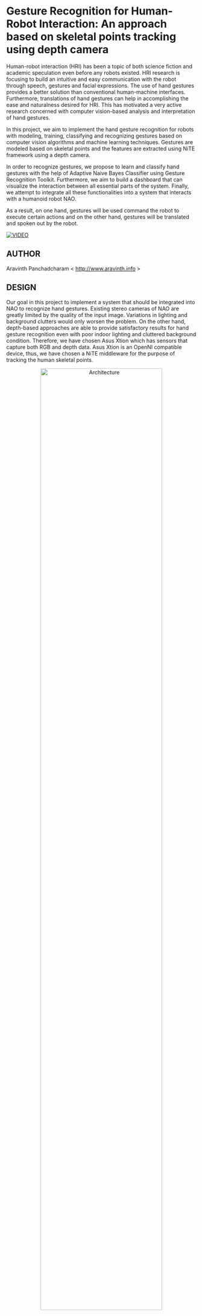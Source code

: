 Gesture Recognition for Human-Robot Interaction: An approach based on skeletal points tracking using depth camera
===============================================
Human-robot interaction (HRI) has been a topic of both science fiction and academic speculation even before any robots existed. HRI research is focusing to build an intuitive and easy communication with the robot through speech, gestures and facial expressions. The use of hand gestures provides a better solution than conventional human-machine interfaces. Furthermore, translations of hand gestures can help in accomplishing the ease and naturalness desired for HRI. This has motivated a very active research concerned with computer vision-based analysis and interpretation of hand gestures.

In this project, we aim to implement the hand gesture recognition for robots with modeling, training, classifying and recognizing gestures based on computer vision algorithms and machine learning techniques. Gestures are modeled based on skeletal points and the features are extracted using NiTE framework using a depth camera. 

In order to recognize gestures, we propose to learn and classify hand gestures with the help of Adaptive Naive Bayes Classifier using Gesture Recognition Toolkit. Furthermore, we aim to build a dashboard that can visualize the interaction between all essential parts of the system. Finally, we attempt to integrate all these functionalities into a system that interacts with a humanoid robot NAO.

As a result, on one hand, gestures will be used command the robot to execute certain actions and on the other hand, gestures will be translated and spoken out by the robot. 

[![VIDEO](./figure/content/video-embed.png)](https://vimeo.com/133496854 "Click to Watch!")

AUTHOR
--------------------------------------
Aravinth Panchadcharam < http://www.aravinth.info >

DESIGN
--------------------------------------
Our goal in this project to implement a system that should be integrated into NAO to recognize hand gestures. Existing stereo cameras of NAO are greatly limited by the quality of the input image. Variations in lighting and background clutters would only worsen the problem. On the other hand, depth-based approaches are able to provide satisfactory results for hand gesture recognition even with poor indoor lighting and cluttered background condition. Therefore, we have chosen Asus Xtion which has sensors that capture both RGB and depth data. Asus Xtion is an OpenNI compatible device, thus, we have chosen a NiTE middleware for the purpose of tracking the human skeletal points. 

<p align="center">
<img src="./figure/content/hri-architecture.jpg" alt="Architecture" width=80% height=80%/>
</p>

We have chosen Gesture Recognition Toolkit (GRT) to train and predict the 3D skeletal modeled gestures with feature based statistical learning algorithm. Adaptive Naive Bayes Classifier (ANBC) is the supervised machine learning algorithm which is chosen for the purpose of classifying and predicting the hand gestures in real time.

Furthermore, all these interactions must be displayed to visually understand the status of the system. Finally, recognized hand gestures must be translated to robotic actions as following :

- **Gesture-to-Speech**: This action should translate the recognized gestures and it should be spoken out loud using the integrated loudspeaker.
    
- **Gesture-to-Motion**: This action should move the robot from one position to another in the 2 dimensional space. Therefore, each gesture should be assigned to a locomotion task.
    
- **Gesture-to-Gesture**: This action should translate the human hand gesture to a robotic hand gesture by imitating hand gestures of the user. 

The goal should be reached by studying the various solution to this problem and an appropriate design must be chosen. The main challenge is to find a solution that can integrate all these components into a robust system.

Furthermore, this system must be tested and results must be presented clearly. Evaluations must be carried out to demonstrate the effectiveness of the classifier and to validate its potential for real time gesture recognition

BACKGROUND
--------------------------------------
### Aldebaran NAO - Humanoid Robot
- Humanoid Robot from Aldebaran Robotics
- 25 Degrees of Freedom
- Intel Atom @ 1.6 GHz
- 1GB RAM
- 32-bit Gentoo Linux 
- Real-time OS patched
- NAOqi SDK in C++, Python

<p align="center">
<img src="./figure/content/nao-body.jpg" alt="NAO" width=50% height=50%/>
</p>

### Asus Xtion PRO LIVE - Depth Camera
- Infrared depth camera
- 30 frames per second
- RGB video
- VGA (640x480): 30 fps
- QVGA (320x240): 60 fps
- OpenNI compatible
- Light weight
- USB powered

<p align="center">
<img src="./figure/content/xtion.jpg" alt="XTION" width=50% height=50%/>
</p>

### OpenNI 2 and NiTE 2 - Skeleton Tracking Algorithm
- OpenNI 2 - Open Natural Interaction
    - Primesense driver for depth camera
- NiTE 2 - Natural Interaction Technology for End-user
    - OpenNI middleware
    - Human skeleton tracking
    - Hand tracking
    - Gestures detection
    - C++ Library

<p align="center">
<img src="./figure/content/ni-skeleton.jpg" alt="NiTE" width=50% height=50%/>
</p>


### Gesture Recognition Toolkit (GRT)
- Open source C++ library from MIT Media Lab
- Machine Learning toolkit for real time gesture recognition
- Classification and regression algorithms for static and temporal gestures
- Flexible Object Oriented Gesture recognition pipeline with preprocessing, feature extraction, classification, post-processing modules
- Classification Algorithms ANBC, SVM, MinDist, HMM, KNN, DTW

### Adaptive Naive Bayes Classifier (ANBC) - Classification Algorithm
- Based on Bayes Theory
- N-dimensional input classification for basic and complex static gestures recognition
- Gaussian distribution on input stream for real time prediction
- Null rejection region threshold for non-gestures
- Faster learning and prediction algorithm
- Online training

<p align="center">
<img src="./figure/content/alg-anbc.png" alt="ANBC"/>
</p>

IMPLEMENTATION
--------------------------------------
### Gesture Modelling
- Gestures based on skeletal points of left and right hand
- Five static gestures modelled based on traffic police hand signals - Walk, Turn Right, Turn Left, Move Right, Move Left

<p align="center">
<img src="./figure/content/ges-all.png" alt="GESTURES" width=80% height=80%/>
</p>

### NAO Depth Camera Mount
- 3D printed head mount for NAO to hold Asus Xtion
 
<p align="center">
<img src="./figure/content/xtion-mount.jpg" alt="MOUNT" width=32% height=32%/>
<img src="./figure/content/xtion-mount-3d.jpg" alt="3D PRINT" width=15% height=15%/>
</p>

### HRI Module
- Accesses the depth camera via OpenNI 2
- Starts skeleton / hand tracking using NiTE 2
- Starts UDP Server to stream tracked joints to Brain module
- Starts skeleton tracking using “Hands Raise” pose and hand tracking using “WAVE” focus gesture
- When hand reaches the edge of field of view or hand is lost, informs the Brain module
- Developed in C++ using Xcode on Mac OSX
- Built using Clang for Mac OSX and Cmake GCC for 32-bit and 64-bit Linux
- Uses Boost libraries such as Boost.Asio, Log, Thread

<p align="center">
<img src="./figure/content/hri-flow.jpg" alt="HRI" width=50% height=50%/>
</p>

### Brain Module
- Starts UDP client to connect to HRI module
- Starts WebSocket server to broadcast the results to Control Center and Command modules
- Accepts 3 dimensional vector of hand
- In training mode, stores input samples into training dataset for each class
- In prediction mode, trains the classifier with the training data and performs real time prediction on the stream of input samples of left and right hand
- Post-processes the prediction results and triggers output, when the gesture is gesticulated for more than one second
- Developed in C++ using GRT, Boost, websocketpp

<p align="center">
<img src="./figure/content/brain-flow.jpg" alt="BRAIN" width=50% height=50%/>
</p>

### CC Module
- Starts WebSocket client to connect to Brain module
- Acts as the eye of the project to visualize the internal interactions between modules
- Cross compatible app and needs just latest browser
- Renders skeletal joint positions in 3D
- Display prediction results and info messages
- Developed in Javascript using WebStorm IDE on Mac OSX
- Uses WebGL renderer
- Uses libraries such as ThreeJS, RequireJS, jQuery, underscore and native JS websocket
- Can replay from dumped data

<p align="center">
<img src="./figure/content/cc-hand.jpg" alt="CC" width=80% height=80%/>
</p>

### Command Module
- Starts WebSocket client to connect to Brain module
- Uses NAOqi SDK to proxy ALMotion, ALRobotPosture, ALTextToSpeech
- Receives recognized gestures and info messages from Brain module
- Commands NAO to do text-to-speech, locomotion and joint control tasks
- Executes Gesture-to-Speech, Gesture-to-Motion and Gesture-to-Gesture translations
- Developed in Python using PyCharm on Mac OSX
- Completes the hand gesture recognition for Human-robot interaction

RESULTS
--------------------------------------
<p align="center">
<img src="./figure/result/usr-walk.jpg" width=20% height=20%/>
<img src="./figure/result/usr-turn-left.jpg" width=20% height=20%/>
<img src="./figure/result/usr-move-right.jpg" width=20% height=20%/>
</p>
<p align="center">
<img src="./figure/result/nao-gm-walk.jpg" width=20% height=20%/>
<img src="./figure/result/nao-gm-turn-left.jpg" width=20% height=20%/>
<img src="./figure/result/nao-gm-move-right.jpg" width=20% height=20%/>
</p>

EVALUATION
--------------------------------------
### Confusion Matrix - Precision, Recall, F-Measure
<p align="center">
<img src="./figure/result/metrics.jpg" width=70% height=70%/>
</p>

### Classification - Accuracy
<p align="center">
<img src="./figure/result/test-accuracy-anbc.png" width=80% height=80%/>
</p>

### Training Data - Mean Positions 
<p align="center">
<img src="./figure/result/train-all-ges-mean.png" width=80% height=80%/>
</p>

### Training Data - Min-Max Distance
<p align="center">
<img src="./figure/result/train-walk-all.jpg" width=70% height=70%/>
</p>

CONCLUSION & FUTURE WORK
--------------------------------------
- Results show that the implementation achieves the goal by building a robust system for NAO to facilitate human-robot interactions based on skeletal points tracking using depth camera.
- It can be further improved to recognize more static gestures by training more and dynamic gestures by extending it with classifiers such as Dynamic Time Warping or Hidden Markov Model which are readily available in GRT.

